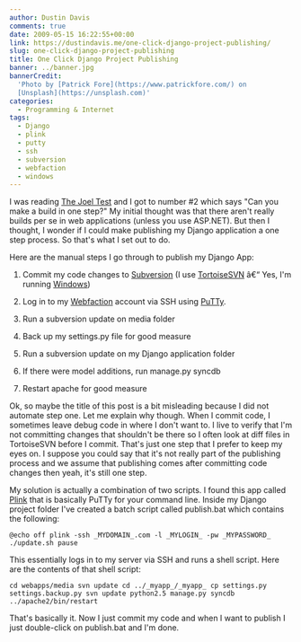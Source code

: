 ```yaml
---
author: Dustin Davis
comments: true
date: 2009-05-15 16:22:55+00:00
link: https://dustindavis.me/one-click-django-project-publishing/
slug: one-click-django-project-publishing
title: One Click Django Project Publishing
banner: ../banner.jpg
bannerCredit:
  'Photo by [Patrick Fore](https://www.patrickfore.com/) on
  [Unsplash](https://unsplash.com)'
categories:
  - Programming & Internet
tags:
  - Django
  - plink
  - putty
  - ssh
  - subversion
  - webfaction
  - windows
---
```


I was reading
[The Joel Test](http://www.joelonsoftware.com/articles/fog0000000043.html) and I
got to number #2 which says "Can you make a build in one step?" My initial
thought was that there aren't really builds per se in web applications (unless
you use ASP.NET). But then I thought, I wonder if I could make publishing my
Django application a one step process. So that's what I set out to do.

Here are the manual steps I go through to publish my Django App:

1. Commit my code changes to [Subversion](http://subversion.tigris.org/) (I use
   [TortoiseSVN](http://tortoisesvn.tigris.org/) â€“ Yes, I'm running
   [Windows](https://dustindavis.me/my-applications.html))

2. Log in to my [Webfaction](https://dustindavis.me/webfaction-review.html)
   account via SSH using
   [PuTTy](http://www.chiark.greenend.org.uk/~sgtatham/putty/).

3. Run a subversion update on media folder

4. Back up my settings.py file for good measure

5. Run a subversion update on my Django application folder

6. If there were model additions, run manage.py syncdb

7. Restart apache for good measure

Ok, so maybe the title of this post is a bit misleading because I did not
automate step one. Let me explain why though. When I commit code, I sometimes
leave debug code in where I don't want to. I live to verify that I'm not
committing changes that shouldn't be there so I often look at diff files in
TortoiseSVN before I commit. That's just one step that I prefer to keep my eyes
on. I suppose you could say that it's not really part of the publishing process
and we assume that publishing comes after committing code changes then yeah,
it's still one step.

My solution is actually a combination of two scripts. I found this app called
[Plink](http://www.chiark.greenend.org.uk/~sgtatham/putty/download.html) that is
basically PuTTy for your command line. Inside my Django project folder I've
created a batch script called publish.bat which contains the following:

`@echo off plink -ssh _MYDOMAIN_.com -l _MYLOGIN_ -pw _MYPASSWORD_ ./update.sh pause`

This essentially logs in to my server via SSH and runs a shell script. Here are
the contents of that shell script:

`cd webapps/media svn update cd ../_myapp_/_myapp_ cp settings.py settings.backup.py svn update python2.5 manage.py syncdb ../apache2/bin/restart`

That's basically it. Now I just commit my code and when I want to publish I just
double-click on publish.bat and I'm done.

